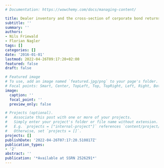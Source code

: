 ```yaml
---
# Documentation: https://wowchemy.com/docs/managing-content/

title: Dealer inventory and the cross-section of corporate bond returns
subtitle: ''
summary: ''
authors:
- Nils Friewald
- Florian Nagler
tags: []
categories: []
date: '2016-01-01'
lastmod: 2022-04-26T09:17:20+02:00
featured: false
draft: false

# Featured image
# To use, add an image named `featured.jpg/png` to your page's folder.
# Focal points: Smart, Center, TopLeft, Top, TopRight, Left, Right, BottomLeft, Bottom, BottomRight.
image:
  caption: ''
  focal_point: ''
  preview_only: false

# Projects (optional).
#   Associate this post with one or more of your projects.
#   Simply enter your project's folder or file name without extension.
#   E.g. `projects = ["internal-project"]` references `content/project/deep-learning/index.md`.
#   Otherwise, set `projects = []`.
projects: []
publishDate: '2022-04-26T07:17:20.510817Z'
publication_types:
- '2'
abstract: ''
publication: '*Available at SSRN 2526291*'
---
```

